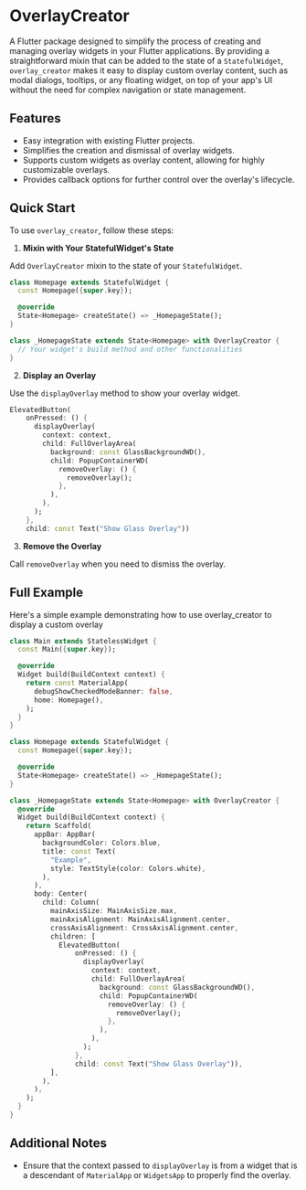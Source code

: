 # OverlayCreator

A Flutter package designed to simplify the process of creating and managing overlay widgets in your Flutter applications. By providing a straightforward mixin that can be added to the state of a `StatefulWidget`, `overlay_creator` makes it easy to display custom overlay content, such as modal dialogs, tooltips, or any floating widget, on top of your app's UI without the need for complex navigation or state management.

## Features

- Easy integration with existing Flutter projects.
- Simplifies the creation and dismissal of overlay widgets.
- Supports custom widgets as overlay content, allowing for highly customizable overlays.
- Provides callback options for further control over the overlay's lifecycle.

## Quick Start

To use `overlay_creator`, follow these steps:

1. **Mixin with Your StatefulWidget's State**

Add `OverlayCreator` mixin to the state of your `StatefulWidget`.

```dart
class Homepage extends StatefulWidget {
  const Homepage({super.key});

  @override
  State<Homepage> createState() => _HomepageState();
}

class _HomepageState extends State<Homepage> with OverlayCreator {
  // Your widget's build method and other functionalities
}
```

2. **Display an Overlay**

Use the `displayOverlay` method to show your overlay widget.

```dart
ElevatedButton(
    onPressed: () {
      displayOverlay(
        context: context,
        child: FullOverlayArea(
          background: const GlassBackgroundWD(),
          child: PopupContainerWD(
            removeOverlay: () {
              removeOverlay();
            },
          ),
        ),
      );
    },
    child: const Text("Show Glass Overlay"))
```

3. **Remove the Overlay**

Call `removeOverlay` when you need to dismiss the overlay.

## Full Example

Here's a simple example demonstrating how to use overlay_creator to display a custom overlay

```dart
class Main extends StatelessWidget {
  const Main({super.key});

  @override
  Widget build(BuildContext context) {
    return const MaterialApp(
      debugShowCheckedModeBanner: false,
      home: Homepage(),
    );
  }
}

class Homepage extends StatefulWidget {
  const Homepage({super.key});

  @override
  State<Homepage> createState() => _HomepageState();
}

class _HomepageState extends State<Homepage> with OverlayCreator {
  @override
  Widget build(BuildContext context) {
    return Scaffold(
      appBar: AppBar(
        backgroundColor: Colors.blue,
        title: const Text(
          "Example",
          style: TextStyle(color: Colors.white),
        ),
      ),
      body: Center(
        child: Column(
          mainAxisSize: MainAxisSize.max,
          mainAxisAlignment: MainAxisAlignment.center,
          crossAxisAlignment: CrossAxisAlignment.center,
          children: [
            ElevatedButton(
                onPressed: () {
                  displayOverlay(
                    context: context,
                    child: FullOverlayArea(
                      background: const GlassBackgroundWD(),
                      child: PopupContainerWD(
                        removeOverlay: () {
                          removeOverlay();
                        },
                      ),
                    ),
                  );
                },
                child: const Text("Show Glass Overlay")),
          ],
        ),
      ),
    );
  }
}
```

## Additional Notes

- Ensure that the context passed to `displayOverlay` is from a widget that is a descendant of `MaterialApp` or `WidgetsApp` to properly find the overlay.